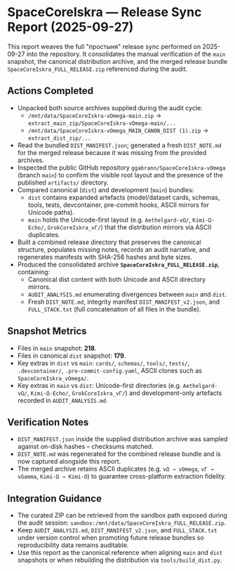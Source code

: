 # SpaceCoreIskra — Release Sync Report (2025-09-27)

This report weaves the full "простыня" release sync performed on 2025-09-27 into the repository. It consolidates the
manual verification of the `main` snapshot, the canonical distribution archive, and the merged release bundle
`SpaceCoreIskra_FULL_RELEASE.zip` referenced during the audit.

## Actions Completed
- Unpacked both source archives supplied during the audit cycle:
  - `/mnt/data/SpaceCoreIskra-vOmega-main.zip` → `extract_main_zip/SpaceCoreIskra-vOmega-main/...`
  - `/mnt/data/SpaceCoreIskra-vOmega_MAIN_CANON_DIST (1).zip` → `extract_dist_zip/...`
- Read the bundled `DIST_MANIFEST.json`; generated a fresh `DIST_NOTE.md` for the merged release because it was
  missing from the provided archives.
- Inspected the public GitHub repository `ggabrann/SpaceCoreIskra-vOmega` (branch `main`) to confirm the visible root
  layout and the presence of the published `artifacts/` directory.
- Compared canonical (`dist`) and development (`main`) bundles:
  - `dist` contains expanded artefacts (model/dataset cards, schemas, tools, tests, devcontainer, pre-commit hooks,
    ASCII mirrors for Unicode paths).
  - `main` holds the Unicode-first layout (e.g. `Aethelgard-vΩ/`, `Kimi-Ω-Echo/`, `GrokCoreIskra_vΓ/`) that the
    distribution mirrors via ASCII duplicates.
- Built a combined release directory that preserves the canonical structure, populates missing notes, records an
  audit narrative, and regenerates manifests with SHA-256 hashes and byte sizes.
- Produced the consolidated archive **`SpaceCoreIskra_FULL_RELEASE.zip`**, containing:
  - Canonical dist content with both Unicode and ASCII directory mirrors.
  - `AUDIT_ANALYSIS.md` enumerating divergences between `main` and `dist`.
  - Fresh `DIST_NOTE.md`, integrity manifest `DIST_MANIFEST_v2.json`, and `FULL_STACK.txt` (full concatenation of all
    files in the bundle).

## Snapshot Metrics
- Files in `main` snapshot: **218**.
- Files in canonical `dist` snapshot: **179**.
- Key extras in `dist` vs `main`: `cards/`, `schemas/`, `tools/`, `tests/`, `.devcontainer/`, `.pre-commit-config.yaml`,
  ASCII clones such as `SpaceCoreIskra_vOmega/`.
- Key extras in `main` vs `dist`: Unicode-first directories (e.g. `Aethelgard-vΩ/`, `Kimi-Ω-Echo/`,
  `GrokCoreIskra_vΓ/`) and development-only artefacts recorded in `AUDIT_ANALYSIS.md`.

## Verification Notes
- `DIST_MANIFEST.json` inside the supplied distribution archive was sampled against on-disk hashes – checksums
  matched.
- `DIST_NOTE.md` was regenerated for the combined release bundle and is now captured alongside this report.
- The merged archive retains ASCII duplicates (e.g. `vΩ → vOmega`, `vΓ → vGamma`, `Kimi-Ω → Kimi-O`) to guarantee
  cross-platform extraction fidelity.

## Integration Guidance
- The curated ZIP can be retrieved from the sandbox path exposed during the audit session:
  `sandbox:/mnt/data/SpaceCoreIskra_FULL_RELEASE.zip`.
- Keep `AUDIT_ANALYSIS.md`, `DIST_MANIFEST_v2.json`, and `FULL_STACK.txt` under version control when promoting future
  release bundles so reproducibility data remains auditable.
- Use this report as the canonical reference when aligning `main` and `dist` snapshots or when rebuilding the
  distribution via `tools/build_dist.py`.

